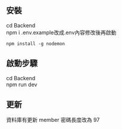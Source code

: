 ## 安裝

cd Backend  
npm i
.env.example改成.env內容修改後再啟動

```
npm install -g nodemon
```

## 啟動步驟

cd Backend  
npm run dev

## 更新

資料庫有更新 member 密碼長度改為 97
